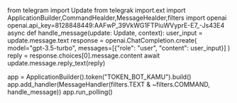 from telegram import Update
from telegrak import.ext import ApplicationBuilder,CommandHealder,MessageHealder,filters import openai
openai.api_key=8128848449:AAFwP_39VkWG1FTPiuWVyprE-E7_-Js43E4
async def handle_message(update: Update, context):
    user_input = update.message.text
    response = openai.ChatCompletion.create(
        model="gpt-3.5-turbo",
        messages=[{"role": "user", "content": user_input}]
)
    reply = response.choices[0].message.content
    await update.message.reply_text(reply)

app = ApplicationBuilder().token("TOKEN_BOT_KAMU").build()
app.add_handler(MessageHandler(filters.TEXT & ~filters.COMMAND, handle_message))
app.run_polling()
